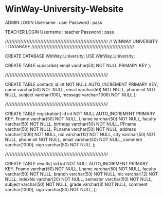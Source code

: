 # WinWay-University-Website

ADMIN LOGIN 
Username : user
Password : pass

TEACHER LOGIN 
Username : teacher
Password : pass


///////////////////////////////////////////////////////////////////
//	WINWAY UNIVERSITY - DATABASE
///////////////////////////////////////////////////////////////////


CREATE DATABASE WinWay_University;
USE WinWay_University;


CREATE TABLE subscribe(
	email		varchar(50)	NOT NULL	PRIMARY KEY
);

///////////////////////////////////////////////////////////////////

CREATE TABLE contact(
	id		int 		NOT NULL 	AUTO_INCREMENT PRIMARY KEY,
	name		varchar(50) 	NOT NULL,
	email		varchar(50) 	NOT NULL,
	phone		int 		NOT NULL,
	subject		varchar(100),
	message		varchar(1000) 	NOT NULL
);



///////////////////////////////////////////////////////////////////

CREATE TABLE registration(
	id		int 		NOT NULL 	AUTO_INCREMENT PRIMARY KEY,
	Fname		varchar(50) 	NOT NULL,
	Lname		varchar(50) 	NOT NULL,
	faculty		varchar(50) 	NOT NULL,
	birthday 	varchar(50) 	NOT NULL,
	PFname		varchar(50) 	NOT NULL,
	PLname		varchar(50) 	NOT NULL,
	address		varchar(1000) 	NOT NULL,
	nic		varchar(12) 	NOT NULL,
	city		varchar(50) 	NOT NULL,
	phone		int 		NOT NULL,
	email		varchar(50) 	NOT NULL,
	comment		varchar(1000),
	sign		varchar(50) 	NOT NULL
);

///////////////////////////////////////////////////////////////////

CREATE TABLE results(
	sid		int 		NOT NULL 	AUTO_INCREMENT PRIMARY KEY,
	Fname		varchar(50)	NOT NULL,
	Lname		varchar(50)	NOT NULL,
	faculty		varchar(50)	NOT NULL,
	branch		varchar(50)	NOT NULL,
	nic		varchar(12)	NOT NULL,
	indexNo		varchar(20)	NOT NULL,
	semester	varchar(50)	NOT NULL,
	subject		varchar(50)	NOT NULL,
	grade		varchar(3)	NOT NULL,
	comment		varchar(1000),
	sign		varchar(50)	NOT NULL,
);


